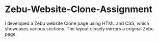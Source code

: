 # Zebu-Website-Clone-Assignment
I developed a Zebu website Clone page using HTML and CSS, which showcases various sections. The layout closely mirrors a original Zebu page.
